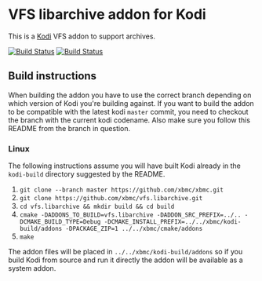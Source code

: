 # VFS libarchive addon for Kodi

This is a [Kodi](http://kodi.tv) VFS addon to support archives.

[![Build Status](https://travis-ci.org/xbmc/vfs.libarchive.svg?branch=Matrix)](https://travis-ci.org/xbmc/vfs.libarchive/branches)
[![Build Status](https://dev.azure.com/teamkodi/binary-addons/_apis/build/status/xbmc.vfs.libarchive?branchName=Matrix)](https://dev.azure.com/teamkodi/binary-addons/_build/latest?definitionId=51&branchName=Matrix)
<!--- [![Build Status](https://ci.appveyor.com/api/projects/status/github/xbmc/vfs.libarchive?branch=Matrix&svg=true)](https://ci.appveyor.com/project/xbmc/vfs-libarchive?branch=Matrix) -->

## Build instructions

When building the addon you have to use the correct branch depending on which version of Kodi you're building against. 
If you want to build the addon to be compatible with the latest kodi `master` commit, you need to checkout the branch with the current kodi codename.
Also make sure you follow this README from the branch in question.

### Linux

The following instructions assume you will have built Kodi already in the `kodi-build` directory 
suggested by the README.

1. `git clone --branch master https://github.com/xbmc/xbmc.git`
2. `git clone https://github.com/xbmc/vfs.libarchive.git`
3. `cd vfs.libarchive && mkdir build && cd build`
4. `cmake -DADDONS_TO_BUILD=vfs.libarchive -DADDON_SRC_PREFIX=../.. -DCMAKE_BUILD_TYPE=Debug -DCMAKE_INSTALL_PREFIX=../../xbmc/kodi-build/addons -DPACKAGE_ZIP=1 ../../xbmc/cmake/addons`
5. `make`

The addon files will be placed in `../../xbmc/kodi-build/addons` so if you build Kodi from source and run it directly 
the addon will be available as a system addon.
